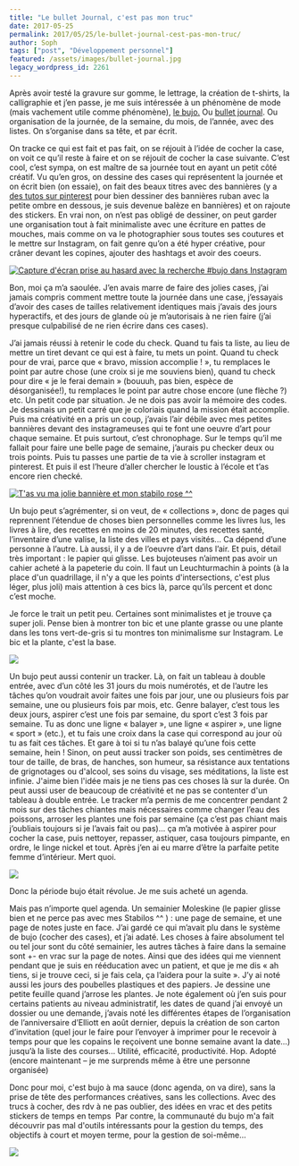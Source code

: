 ```yaml
---
title: "Le bullet Journal, c'est pas mon truc"
date: 2017-05-25
permalink: 2017/05/25/le-bullet-journal-cest-pas-mon-truc/
author: Soph
tags: ["post", "Développement personnel"]
featured: /assets/images/bullet-journal.jpg
legacy_wordpress_id: 2261
---
```


Après avoir testé la gravure sur gomme, le lettrage, la création de t-shirts, la calligraphie et j’en passe, je me suis intéressée à un phénomène de mode (mais vachement utile comme phénomène), [le bujo.](http://bulletjournal.com/) Ou [bullet journal](https://www.instagram.com/bulletjournal/). Ou organisation de la journée, de la semaine, du mois, de l’année, avec des listes. On s’organise dans sa tête, et par écrit.

<!-- excerpt -->

On tracke ce qui est fait et pas fait, on se réjouit à l’idée de cocher la case, on voit ce qu’il reste à faire et on se réjouit de cocher la case suivante. C’est cool, c’est sympa, on est maître de sa journée tout en ayant un petit côté créatif. Vu qu’en gros, on dessine des cases qui représentent la journée et on écrit bien (on essaie), on fait des beaux titres avec des bannières (y a [des tutos sur pinterest](https://www.pinterest.com/pin/403494447850828675/) pour bien dessiner des bannières ruban avec la petite ombre en dessous, je suis devenue balèze en bannières) et on rajoute des stickers.
En vrai non, on n’est pas obligé de dessiner, on peut garder une organisation tout à fait minimaliste avec une écriture en pattes de mouches, mais comme on va le photographier sous toutes ses coutures et le mettre sur Instagram, on fait genre qu’on a été hyper créative, pour crâner devant les copines, ajouter des hashtags et avoir des coeurs.

[![Capture d'écran prise au hasard avec la recherche #bujo dans Instagram](http://64k.be/wp-content/uploads/2017/05/snip_20170525202058-300x300.png)](https://www.instagram.com/explore/tags/bujo/)

Bon, moi ça m’a saoulée. J’en avais marre de faire des jolies cases, j’ai jamais compris comment mettre toute la journée dans une case, j’essayais d’avoir des cases de tailles relativement identiques mais j’avais des jours hyperactifs, et des jours de glande où je m’autorisais à ne rien faire (j’ai presque culpabilisé de ne rien écrire dans ces cases).

J’ai jamais réussi à retenir le code du check. Quand tu fais ta liste, au lieu de mettre un tiret devant ce qui est à faire, tu mets un point. Quand tu check pour de vrai, parce que «&nbsp;bravo, mission accomplie&nbsp;!&nbsp;», tu remplaces le point par autre chose (une croix si je me souviens bien), quand tu check pour dire «&nbsp;je le ferai demain&nbsp;» (bouuuh, pas bien, espèce de désorganisée!), tu remplaces le point par autre chose encore (une flèche&nbsp;?) etc. Un petit code par situation. Je ne dois pas avoir la mémoire des codes. Je dessinais un petit carré que je coloriais quand la mission était accomplie.
Puis ma créativité en a pris un coup, j’avais l’air débile avec mes petites bannières devant des instagrameuses qui te font une oeuvre d’art pour chaque semaine. Et puis surtout, c’est chronophage. Sur le temps qu’il me fallait pour faire une belle page de semaine, j’aurais pu checker deux ou trois points. Puis tu passes une partie de ta vie à scroller instagram et pinterest. Et puis il est l’heure d’aller chercher le loustic à l’école et t’as encore rien checké.

[![T'as vu ma jolie bannière et mon stabilo rose ^^](http://64k.be/wp-content/uploads/2017/05/snip_20170525203559-300x191.png)](https://www.instagram.com/soph64k/)

Un bujo peut s’agrémenter, si on veut, de «&nbsp;collections&nbsp;», donc de pages qui reprennent l’étendue de choses bien personnelles comme les livres lus, les livres à lire, des recettes en moins de 20 minutes, des recettes santé, l’inventaire d’une valise, la liste des villes et pays visités... Ca dépend d’une personne à l’autre. Là aussi, il y a de l’oeuvre d’art dans l’air. Et puis, détail très important&nbsp;: le papier qui glisse. Les bujoteuses n’aiment pas avoir un cahier acheté à la papeterie du coin. Il faut un Leuchturmachin à points (à la place d'un quadrillage, il n'y a que les points d'intersections, c'est plus léger, plus joli) mais attention à ces bics là, parce qu’ils percent et donc c’est moche.

Je force le trait un petit peu. Certaines sont minimalistes et je trouve ça super joli. Pense bien à montrer ton bic et une plante grasse ou une plante dans les tons vert-de-gris si tu montres ton minimalisme sur Instagram. Le bic et la plante, c'est la base.

[![](http://64k.be/wp-content/uploads/2017/05/snip_20170525203228-300x192.png)](https://www.instagram.com/explore/tags/oczusplans/)

Un bujo peut aussi contenir un tracker. Là, on fait un tableau à double entrée, avec d’un côté les 31 jours du mois numérotés, et de l’autre les tâches qu’on voudrait avoir faites une fois par jour, une ou plusieurs fois par semaine, une ou plusieurs fois par mois, etc. Genre balayer, c’est tous les deux jours, aspirer c’est une fois par semaine, du sport c’est 3 fois par semaine. Tu as donc une ligne «&nbsp;balayer&nbsp;», une ligne «&nbsp;aspirer&nbsp;», une ligne «&nbsp;sport&nbsp;» (etc.), et tu fais une croix dans la case qui correspond au jour où tu as fait ces tâches. Et gare à toi si tu n’as balayé qu’une fois cette semaine, hein&nbsp;!
Sinon, on peut aussi tracker son poids, ses centimètres de tour de taille, de bras, de hanches, son humeur, sa résistance aux tentations de grignotages ou d'alcool, ses soins du visage, ses méditations, la liste est infinie. J'aime bien l'idée mais je ne tiens pas ces choses là sur la durée. On peut aussi user de beaucoup de créativité et ne pas se contenter d'un tableau à double entrée.
Le tracker m’a permis de me concentrer pendant 2 mois sur des tâches chiantes mais nécessaires comme changer l’eau des poissons, arroser les plantes une fois par semaine (ça c’est pas chiant mais j’oubliais toujours si je l’avais fait ou pas)... ça m’a motivée à aspirer pour cocher la case, puis nettoyer, repasser, astiquer, casa toujours pimpante, en ordre, le linge nickel et tout. Après j’en ai eu marre d’être la parfaite petite femme d’intérieur. Mert quoi.

[![](http://64k.be/wp-content/uploads/2017/05/snip_20170525203010-300x189.png)](https://www.instagram.com/williamhannahuk/)

Donc la période bujo était révolue. Je me suis acheté un agenda.

Mais pas n’importe quel agenda. Un semainier Moleskine (le papier glisse bien et ne perce pas avec mes Stabilos ^^ ) : une page de semaine, et une page de notes juste en face. J’ai gardé ce qui m’avait plu dans le système de bujo (cocher des cases), et j’ai adaté. Les choses à faire absolument tel ou tel jour sont du côté semainier, les autres tâches à faire dans la semaine sont +- en vrac sur la page de notes. Ainsi que des idées qui me viennent pendant que je suis en rééducation avec un patient, et que je me dis «&nbsp;ah tiens, si je trouve ceci, si je fais cela, ça l’aidera pour la suite&nbsp;». J’y ai noté aussi les jours des poubelles plastiques et des papiers. Je dessine une petite feuille quand j’arrose les plantes. Je note également où j’en suis pour certains patients au niveau administratif, les dates de quand j’ai envoyé un dossier ou une demande, j’avais noté les différentes étapes de l’organisation de l’anniversaire d’Elliott en août dernier, depuis la création de son carton d’invitation (quel jour le faire pour l’envoyer à imprimer pour le recevoir à temps pour que les copains le reçoivent une bonne semaine avant la date...) jusqu’à la liste des courses... Utilité, efficacité, productivité. Hop. Adopté (encore maintenant – je me surprends même à être une personne organisée)

Donc pour moi, c'est bujo à ma sauce (donc agenda, on va dire), sans la prise de tête des performances créatives, sans les collections. Avec des trucs à cocher, des rdv à ne pas oublier, des idées en vrac et des petits stickers de temps en temps&nbsp; Par contre, la communauté du bujo m'a fait découvrir pas mal d'outils intéressants pour la gestion du temps, des objectifs à court et moyen terme, pour la gestion de soi-même...

[![](http://64k.be/wp-content/uploads/2017/05/Photo-25-05-17-20-57-13-225x300.jpg)]()